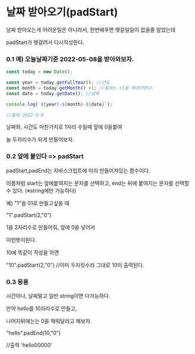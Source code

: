 # 날짜 받아오기(padStart)

날짜 받아오는게 어려운일은 아니라서, 한번배우면 헷갈일일이 없을줄 알았는데

padStart가 헷갈려서 다시작성한다.

### 0.1 예) 오늘날짜기준 2022-05-08을 받아와보자.

```js
const today = new Date();

const year = today.getFullYear(); //년도
const month = today.getMonth() +1; //월에는 +1을 해줘야한다.
const date = today.getDate(); //날짜

console.log(`${year}-${month}-${date}`);

//출력 2022-5-8
```

날짜와, 시간도 마찬가지로 1자리 수일때 앞에 0을붙여

늘 두자리수가 되게 만들어보자.

### 0.2 앞에 붙인다 => padStart

padStart,padEnd는 자바스크립트에 미리 만들어져있는 함수이다.

이름처럼 start는 앞에붙여지는 문자를 선택하고, end는 뒤에 붙여지는 문자를 선택할 수 있다.
(※string에만 가능하다)

예) "1"을 01로 만들고싶을 때

"1".padStart(2,"0")

1을 2자리수로 만들어줘, 앞에 0을 넣어서 

이런뜻이된다.

10에 똑같이 작성을 하면

"10".padStart(2,"0")
//이미 두자릿수라 그대로 10이 출력된다.

### 0.3 응용
시간이나, 날짜말고 일반 string이면 다가능하다.

만약 hello를 10자리수로 만들고,

나머지뒤에는는 0을 채워달라고 해보자.

"hello".padEnd(10,"0")

//출력 'hello00000'